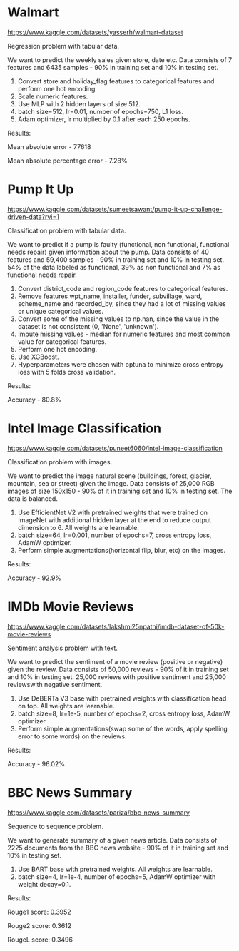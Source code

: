 # Walmart
https://www.kaggle.com/datasets/yasserh/walmart-dataset


Regression problem with tabular data.

We want to predict the weekly sales given store, date etc.
Data consists of 7 features and 6435 samples - 90% in training set and 10% in testing set.

1. Convert store and holiday_flag features to categorical features and perform one hot encoding.
2. Scale numeric features.
3. Use MLP with 2 hidden layers of size 512.
4. batch size=512, lr=0.01, number of epochs=750, L1 loss.
5. Adam optimizer, lr multiplied by 0.1 after each 250 epochs.

Results: 

Mean absolute error - 77618

Mean absolute percentage error - 7.28%

# Pump It Up
https://www.kaggle.com/datasets/sumeetsawant/pump-it-up-challenge-driven-data?rvi=1


Classification problem with tabular data.

We want to predict if a pump is faulty (functional, non functional, functional needs repair) given information about the pump.
Data consists of 40 features and 59,400 samples - 90% in training set and 10% in testing set.
54% of the data labeled as functional, 39% as non functional and 7% as functional needs repair.

1. Convert district_code and region_code features to categorical features.
2. Remove features wpt_name, installer, funder, subvillage, ward, scheme_name and recorded_by, since they had a lot of missing values or unique categorical values.
3. Convert some of the missing values to np.nan, since the value in the dataset is not consistent (0, 'None', 'unknown').
4. Impute missing values - median for numeric features and most common value for categorical features.
5. Perform one hot encoding.
6. Use XGBoost.
7. Hyperparameters were chosen with optuna to minimize cross entropy loss with 5 folds cross validation.

   
Results:

Accuracy - 80.8%

# Intel Image Classification
https://www.kaggle.com/datasets/puneet6060/intel-image-classification


Classification problem with images.

We want to predict the image natural scene (buildings, forest, glacier, mountain, sea or street) given the image.
Data consists of 25,000 RGB images of size 150x150 - 90% of it in training set and 10% in testing set.
The data is balanced.

1. Use EfficientNet V2 with pretrained weights that were trained on ImageNet with additional hidden layer at the end to reduce output dimension to 6. All weights are learnable.
2. batch size=64, lr=0.001, number of epochs=7, cross entropy loss, AdamW optimizer.
3. Perform simple augmentations(horizontal flip, blur, etc) on the images.

Results:

Accuracy - 92.9%

# IMDb Movie Reviews
https://www.kaggle.com/datasets/lakshmi25npathi/imdb-dataset-of-50k-movie-reviews


Sentiment analysis problem with text.

We want to predict the sentiment of a movie review (positive or negative) given the review.
Data consists of 50,000 reviews - 90% of it in training set and 10% in testing set.
25,000 reviews with positive sentiment and 25,000 reviewswith negative sentiment.

1. Use DeBERTa V3 base with pretrained weights with classification head on top. All weights are learnable.
2. batch size=8, lr=1e-5, number of epochs=2, cross entropy loss, AdamW optimizer.
3. Perform simple augmentations(swap some of the words, apply spelling error to some words) on the reviews.

Results:

Accuracy - 96.02%

# BBC News Summary
https://www.kaggle.com/datasets/pariza/bbc-news-summary


Sequence to sequence problem.

We want to generate summary of a given news article.
Data consists of 2225 documents from the BBC news website - 90% of it in training set and 10% in testing set.

1. Use BART base with pretrained weights. All weights are learnable.
2. batch size=4, lr=1e-4, number of epochs=5, AdamW optimizer with weight decay=0.1.
   
Results:

Rouge1 score: 0.3952

Rouge2 score: 0.3612

RougeL score: 0.3496
